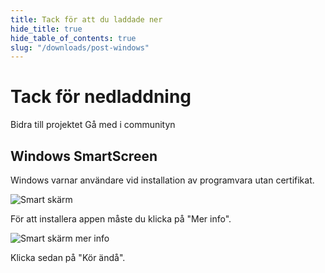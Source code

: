 ```yaml
---
title: Tack för att du laddade ner
hide_title: true
hide_table_of_contents: true
slug: "/downloads/post-windows"
---
```


<div className="text-center margin-top--xl">

# Tack för nedladdning

<div className="row margin-bottom--lg padding--sm flex-center">
<Link className="button button--outline button--warning button--lg margin--sm" href="/contributing">
  Bidra till projektet
</Link>
<Link className="button button--outline button--info button--lg margin--sm" href="https://linwood.dev/matrix">
  Gå med i communityn
</Link>

</div>

## Windows SmartScreen


Windows varnar användare vid installation av programvara utan certifikat.

![Smart skärm](/img/smart-screen.png)

För att installera appen måste du klicka på "Mer info".

![Smart skärm mer info](/img/smart-screen-more-info.png)

Klicka sedan på "Kör ändå".

</div>
